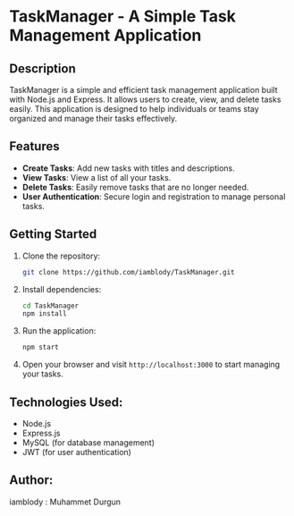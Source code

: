 # TaskManager - A Simple Task Management Application

## Description
TaskManager is a simple and efficient task management application built with Node.js and Express. It allows users to create, view, and delete tasks easily. This application is designed to help individuals or teams stay organized and manage their tasks effectively.

## Features
- **Create Tasks**: Add new tasks with titles and descriptions.
- **View Tasks**: View a list of all your tasks.
- **Delete Tasks**: Easily remove tasks that are no longer needed.
- **User Authentication**: Secure login and registration to manage personal tasks.

## Getting Started

1. Clone the repository:
    ```bash
    git clone https://github.com/iamblody/TaskManager.git
    ```

2. Install dependencies:
    ```bash
    cd TaskManager
    npm install
    ```

3. Run the application:
    ```bash
    npm start
    ```

4. Open your browser and visit `http://localhost:3000` to start managing your tasks.

## Technologies Used:
- Node.js
- Express.js
- MySQL (for database management)
- JWT (for user authentication)

## Author:
iamblody : Muhammet Durgun
